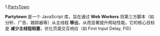 1.[PartyTown](https://github.com/QwikDev/partytown)

**Partytown** 是一个 JavaScript 库，旨在通过 **Web Workers** 将第三方脚本（如分析、广告、跟踪器等）从主线程 **移出**，从而显著提升网站性能。它的核心目标是 **减少主线程阻塞**，优化页面交互响应（如 First Input Delay, FID）